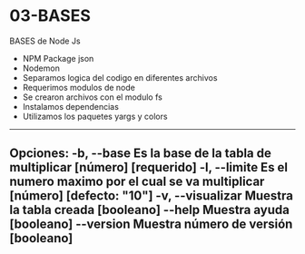 # 03-BASES
BASES de Node Js
* NPM Package json
* Nodemon
* Separamos logica del codigo en diferentes archivos
* Requerimos modulos de node
* Se crearon archivos con el modulo fs
* Instalamos dependencias
* Utilizamos los paquetes yargs y colors

---
Opciones:
  -b, --base        Es la base de la tabla de multiplicar   [número] [requerido]
  -l, --limite      Es el numero maximo por el cual se va multiplicar
                                                        [número] [defecto: "10"]
  -v, --visualizar  Muestra la tabla creada                           [booleano]
      --help        Muestra ayuda                                     [booleano]
      --version     Muestra número de versión                         [booleano]
---
